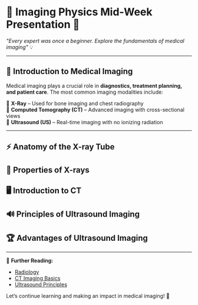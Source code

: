 # 📢 Imaging Physics Mid-Week Presentation 🏥  

*"Every expert was once a beginner. Explore the fundamentals of medical imaging"* 💡  

---

## 🏥 Introduction to Medical Imaging  
Medical imaging plays a crucial role in **diagnostics, treatment planning, and patient care**. The most common imaging modalities include:  

🔹 **X-Ray** – Used for bone imaging and chest radiography  
🔹 **Computed Tomography (CT)** – Advanced imaging with cross-sectional views  
🔹 **Ultrasound (US)** – Real-time imaging with no ionizing radiation  

---

## ⚡ Anatomy of the X-ray Tube  
## 🔬 Properties of X-rays  
## 🖥️ Introduction to CT  
## 🔊 Principles of Ultrasound Imaging  
## 🏆 Advantages of Ultrasound Imaging  

---

📖 **Further Reading:**  
- [Radiology]()  
- [CT Imaging Basics]()  
- [Ultrasound Principles]()  

Let’s continue learning and making an impact in medical imaging! 💙  
